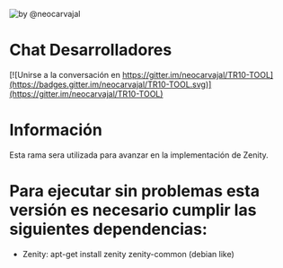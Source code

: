 ![by @neocarvajal](https://raw.githubusercontent.com/neocarvajal/TR10-TOOL/master/IMAGES/TR10-TOOL-BANNER.png "TR10-TOOL BANNER")

# Chat Desarrolladores 
[![Unirse a la conversación en https://gitter.im/neocarvajal/TR10-TOOL](https://badges.gitter.im/neocarvajal/TR10-TOOL.svg)](https://gitter.im/neocarvajal/TR10-TOOL)

# Información
Esta rama sera utilizada para avanzar en la implementación de Zenity.

# Para ejecutar sin problemas esta versión es necesario cumplir las siguientes dependencias:

  - Zenity: apt-get install zenity zenity-common (debian like)
